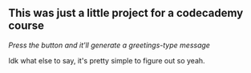 ## This was just a little project for a codecademy course

_Press the button and it'll generate a greetings-type message_

Idk what else to say, it's pretty simple to figure out so yeah.
